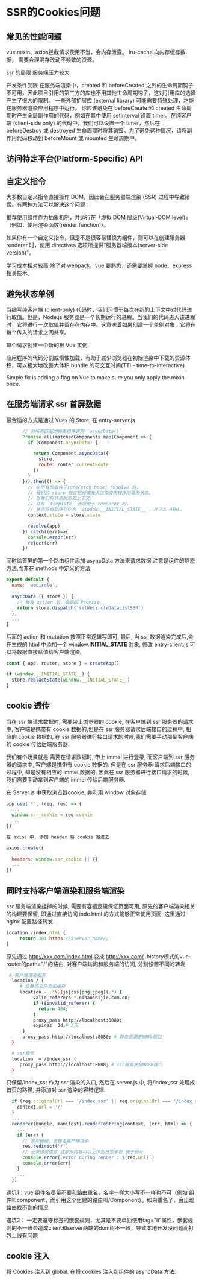 # SSR的Cookies问题

## 常见的性能问题

  vue.mixin、axios拦截请求使用不当，会内存泄露。
  lru-cache 向内存缓存数据， 需要合理混存改动不频繁的资源。

ssr 的局限
服务端压力较大

开发条件受限
  在服务端渲染中，created 和 beforeCreated 之外的生命周期钩子不可用，因此项目引用的第三方的库也不用其他生命周期钩子，这对引用库的选择产生了很大的限制。
  一些外部扩展库 (external library) 可能需要特殊处理，才能在服务器渲染应用程序中运行。
你应该避免在 beforeCreate 和 created 生命周期时产生全局副作用的代码，例如在其中使用 setInterval 设置 timer。在纯客户端 (client-side only) 的代码中，我们可以设置一个 timer，然后在 beforeDestroy 或 destroyed 生命周期时将其销毁。为了避免这种情况，请将副作用代码移动到 beforeMount 或 mounted 生命周期中。

## 访问特定平台(Platform-Specific) API

## 自定义指令

大多数自定义指令直接操作 DOM，因此会在服务器端渲染 (SSR) 过程中导致错误。有两种方法可以解决这个问题：

推荐使用组件作为抽象机制，并运行在「虚拟 DOM 层级(Virtual-DOM level)」（例如，使用渲染函数(render function)）。

如果你有一个自定义指令，但是不是很容易替换为组件，则可以在创建服务器 renderer 时，使用 directives 选项所提供"服务器端版本(server-side version)"。

学习成本相对较高
  除了对 webpack、vue 要熟悉，还需要掌握 node、express 相关技术。

## 避免状态单例

当编写纯客户端 (client-only) 代码时，我们习惯于每次在新的上下文中对代码进行取值。但是，Node.js 服务器是一个长期运行的进程。当我们的代码进入该进程时，它将进行一次取值并留存在内存中。这意味着如果创建一个单例对象，它将在每个传入的请求之间共享。

每个请求创建一个新的根 Vue 实例.

应用程序的代码分割或惰性加载，有助于减少浏览器在初始渲染中下载的资源体积，可以极大地改善大体积 bundle 的可交互时间(TTI - time-to-interactive)

Simple fix is adding a flag on Vue to make sure you only apply the mixin once.

## 在服务端请求 ssr 首屏数据

最合适的方式是通过 Vuex 的 Store, 在 entry-server.js

```js
      // 对所有匹配的路由组件调用 `asyncData()`
      Promise.all(matchedComponents.map(Component => {
        if (Component.asyncData) {

          return Component.asyncData({
            store,
            route: router.currentRoute
          })
        }
      })).then(() => {
        // 在所有预取钩子(preFetch hook) resolve 后，
        // 我们的 store 现在已经填充入渲染应用程序所需的状态。
        // 当我们将状态附加到上下文，
        // 并且 `template` 选项用于 renderer 时，
        // 状态将自动序列化为 `window.__INITIAL_STATE__`，并注入 HTML。
        context.state = store.state

        resolve(app)
      }).catch((err)=>{
        console.error(err)
        reject(err)
      })
```

同时给首屏的第一个路由组件添加 asyncData 方法来请求数据,注意是组件的静态方法,而非在 methods 中定义的方法.

```js
export default {
  name: 'wecircle',
  ...
  asyncData ({ store }) {
    // 触发 action 后，会返回 Promise
    return store.dispatch('setWecircleDataListSSR')
  },
  ...
}
```

后面的 action 和 mutation 按照正常逻辑写即可, 最后, 当 ssr 数据渲染完成后,会在生成的 html 中添加一个 window.__INITIAL_STATE__ 对象, 修改 entry-client.js 可以将数据直接赋值给客户端渲染.

```js
const { app, router, store } = createApp()

if (window.__INITIAL_STATE__) {
  store.replaceState(window.__INITIAL_STATE__)
}
```

## cookie 透传

  当在 ssr 端请求数据时, 需要带上浏览器的 cookie, 在客户端到 ssr 服务器的请求中, 客户端是携带有 cookie 数据的,但是在 ssr 服务器请求后端接口的过程中, 相应的 cookie 数据的, 在 ssr 服务器进行接口请求的时候,我们需要手动那倒客户端的 cookie 传给后端服务器.

我们有个场景就是 需要在请求数据时, 带上 immei 进行登录, 而客户端到 ssr 服务器的请求中, 客户端是携带有 cookie 数据的. 但是在 ssr 服务器 请求后端接口的过程中, 却是没有相应的 immei 数据的, 因此在 ssr 服务器进行接口请求的时候, 我们需要手动拿到客户端的 immei 传给后端服务器.

在 Server.js 中获取浏览器cookie, 并利用 window 对象存储

```js
app.use('*', (req, res) => {
  ...
  window.ssr_cookie = req.cookie
  ...
})
```

```js
在 axios 中, 添加 header 将 cookie 塞进去

axios.create({
  ...
  headers: window.ssr_cookie || {}
  ...
})

```

## 同时支持客户端渲染和服务端渲染

ssr 服务端渲染挂掉的时候, 需要有容错逻辑保证页面可用, 原先的客户端渲染相关的构建要保留, 即通过直接访问 inde.html 的方式能够正常使用页面, 这里通过 nginx 配置路径转发.

```js
location /index.html {
     return 301 https://$server_name/;
}
```

原先通过 http://xxx.com/index.html 变成 http://xxx.com/ .history模式的vue-router的path="/"的路由, 对客户端访问和服务端的访问, 分别设置不同的转发

```sh
 # 客户端渲染服务
  location / {
     # 给静态文件添加缓存
     location ~ .*\.(js|css|png|jpeg)(.*) {
          valid_referers *.nihaoshijie.com.cn;
          if ($invalid_referer) {
            return 404;
          }
          proxy_pass http://localhost:8080;
          expires  3d;# 3天
      }
      proxy_pass http://localhost:8080; # 静态资源走8080端口
  }

  # ssr服务
  location  = /index_ssr {
     proxy_pass http://localhost:8888; # ssr服务使用8888端口
  }
```


只保留/index_ssr 作为 ssr 渲染的入口, 然后在 server.js 中, 将/index_ssr 处理成首页的路径, 并添加对 ssr 渲染的容错逻辑.

```js
  if (req.originalUrl === '/index_ssr' || req.originalUrl === '/index_ssr/') {
    context.url = '/'
  }
  ...
  renderer(bundle, manifest).renderToString(context, (err, html) => {
    ...
    if (err) {
      // 发现报错，直接走客户端渲染
      res.redirect('/')
      // 记录错误信息 这部分内容可以上传到日志平台 便于统计
      console.error(`error during render : ${req.url}`)
      console.error(err)
    }
    ...
  })
```


遇坑1：vue 组件名尽量不要和路由重名，名字一样大小写不一样也不可（例如 组件叫component，而引用这个组建的路由叫/Component）。如果重名了，会出现路由找不到的情况


遇坑2： 一定要遵守标签的嵌套规则，尤其是<router-link>不要单独使用tag="li"属性，嵌套规则的不一致会造成client和server两端的dom树不一致，导致本地开发没问题而打包上线有问题

## cookie 注入

将 Cookies 注入到 global. 在将 cookies 注入到组件的 asyncData 方法.